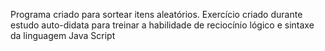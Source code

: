 Programa criado para sortear itens aleatórios. Exercício criado durante estudo auto-didata para treinar a habilidade de reciocínio lógico e sintaxe da linguagem Java Script
